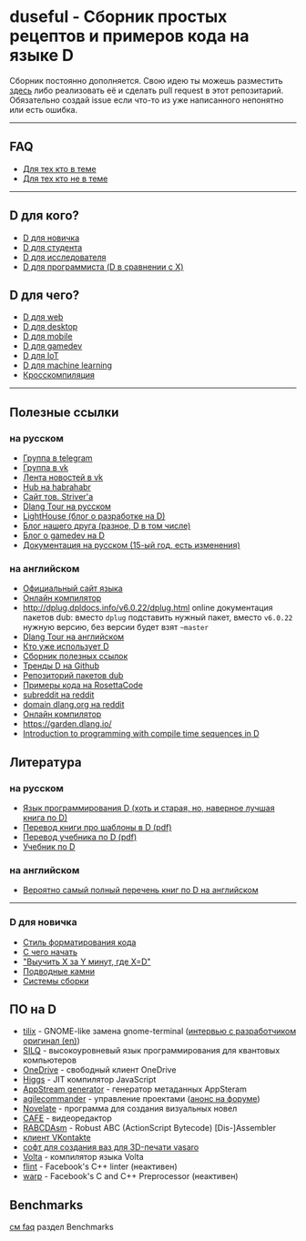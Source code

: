 # duseful - Сборник простых рецептов и примеров кода на языке D

Сборник постоянно дополняется. Свою идею ты можешь разместить
[здесь](https://github.com/deviator/duseful/issues/new) либо
реализовать её и сделать pull request в этот репозитарий. Обязательно
создай issue если что-то из уже написанного непонятно или есть ошибка.

---

## FAQ

* [Для тех кто в теме][faq]
* [Для тех кто не в теме][noobfaq]

---

## D для кого?

* [D для новичка](#d-для-новичка)
* [D для студента][student]
* [D для исследователя][researcher]
* [D для программиста (D в сравнении с X)][comparison]

## D для чего?

* [D для web][web]
* [D для desktop][desktop]
* [D для mobile][mobile]
* [D для gamedev][gamedev]
* [D для IoT][iot]
* [D для machine learning][ml]
* [Кросскомпиляция][cross]

---

## Полезные ссылки

### на русском

* [Группа в telegram](https://t.me/dlangru)
* [Группа в vk](https://vk.com/vk_dlang)
* [Лента новостей в vk](https://vk.com/dlang.news)
* [Hub на habrahabr](https://habrahabr.ru/hub/d/)
* [Сайт тов. Striver'а](http://striver00.ru/D/)
* [Dlang Tour на русском](https://tour.dlang.org/tour/ru/welcome/welcome-to-d)
* [LightHouse (блог о разработке на D)](https://lhs-blog.info/)
* [Блог нашего друга (разное, D в том числе)](http://progcode.ru/)
* [Блог о gamedev на D](http://dlanggamedev.blogspot.ru/)
* [Документация на русском (15-ый год, есть изменения)](https://wiki.dlang.org/Reading_the_documentation_(in_Russian))

### на английском

* [Официальный сайт языка](http://dlang.org)
* [Онлайн компилятор](https://run.dlang.io/)
* http://dplug.dpldocs.info/v6.0.22/dplug.html online документация пакетов dub: вместо `dplug` подставить нужный пакет, вместо `v6.0.22` нужную версию, без версии будет взят `~master`
* [Dlang Tour на английском](https://tour.dlang.org/tour/en/welcome/welcome-to-d)
* [Кто уже использует D](https://dlang.org/orgs-using-d.html)
* [Сборник полезных ссылок](https://github.com/zhaopuming/awesome-d)
* [Тренды D на Github](https://github.com/trending/d)
* [Репозиторий пакетов dub](http://code.dlang.org)
* [Примеры кода на RosettaCode](http://rosettacode.org/wiki/Category:D)
* [subreddit на reddit](https://www.reddit.com/r/dlang/)
* [domain dlang.org на reddit](https://www.reddit.com/domain/dlang.org/)
* [Онлайн компилятор](https://d.godbolt.org/)
* <https://garden.dlang.io/>
* [Introduction to programming with compile time sequences in D](https://gist.github.com/dataPulverizer/67193772c52e7bd0a16414cb01ae4250)

## Литература

### на русском

* [Язык программирования D (хоть и старая, но, наверное лучшая книга по D)](https://www.ozon.ru/context/detail/id/14132948/)
* [Перевод книги про шаблоны в D (pdf)](http://striver00.ru/D/files/%D0%A8%D0%B0%D0%B1%D0%BB%D0%BE%D0%BD%D1%8B_D_ru.pdf)
* [Перевод учебника по D (pdf)](http://striver00.ru/D/files/D-tutorialspoint_ru.pdf)
* [Учебник по D](http://dlang.ru/book)

### на английском

* [Вероятно самый полный перечень книг по D на английском](https://wiki.dlang.org/Books)

---

### D для новичка

* [Стиль форматирования кода](https://dlang.org/dstyle.html)
* [С чего начать][begin]
* ["Выучить X за Y минут, где X=D"][xiny]
* [Подводные камни][unobvious]
* [Системы сборки][buildsystems]

## ПО на D

* [tilix](https://gnunn1.github.io/tilix-web/) - GNOME-like замена gnome-terminal ([интервью с разработчиком](http://progcode.ru/2017/08/25/%D0%BE-tilix-%D0%B8-d-%D0%B8%D0%BD%D1%82%D0%B5%D1%80%D0%B2%D1%8C%D1%8E-%D1%81-%D0%B3%D0%B5%D1%80%D0%B0%D0%BB%D1%8C%D0%B4%D0%BE%D0%BC-%D0%BD%D0%B0%D0%BD%D0%BD%D0%BE%D0%BC/) [оригинал (en)](https://dlang.org/blog/2017/08/11/on-tilix-and-d-an-interview-with-gerald-nunn/))
* [SILQ](https://github.com/eth-sri/silq) - высокоуровневый язык программирования для квантовых компьютеров
* [OneDrive](https://github.com/skilion/onedrive) - свободный клиент OneDrive
* [Higgs](https://github.com/higgsjs/Higgs) - JIT компилятор JavaScript
* [AppStream generator](https://github.com/ximion/appstream-generator) - генератор метаданных AppSteram
* [agilecommander](https://agilecommander.com/) - управление проектами ([анонс на форуме](https://forum.dlang.org/post/gpkoabfoamstnbmysufg@forum.dlang.org))
* [Novelate](https://github.com/Novelate/NovelateEngine) - программа для создания визуальных новел
* [CAFE](https://github.com/Ray-zu/CAFE) - видеоредактор
* [RABCDAsm](https://github.com/CyberShadow/RABCDAsm) - Robust ABC (ActionScript Bytecode) [Dis-]Assembler
* [клиент VKontakte](https://github.com/vk-cli/vk)
* [софт для создания ваз для 3D-печати vasaro](https://github.com/trikko/vasaro/)
* [Volta](https://github.com/VoltLang/Volta) - компилятор языка Volta
* [flint](https://github.com/facebookarchive/flint) - Facebook's C++ linter (неактивен)
* [warp](https://github.com/facebookarchive/warp) - Facebook's C and C++ Preprocessor (неактивен)

## Benchmarks

[см faq][noobfaq] раздел Benchmarks

[begin]:        manuals/begin.md
[xiny]:         manuals/xiny.md
[unobvious]:    manuals/unobvious
[comparison]:   manuals/comparison
[web]:          manuals/web
[desktop]:      manuals/desktop
[mobile]:       manuals/mobile
[gamedev]:      manuals/gamedev
[iot]:          manuals/iot
[ml]:           manuals/ml
[buildsystems]: manuals/buildsystems

[cross]:      manuals/crosscompile/

[student]:    manuals/student.md
[researcher]: manuals/researcher.md
[noobfaq]:    manuals/noobfaq.md
[faq]:        manuals/faq.md
